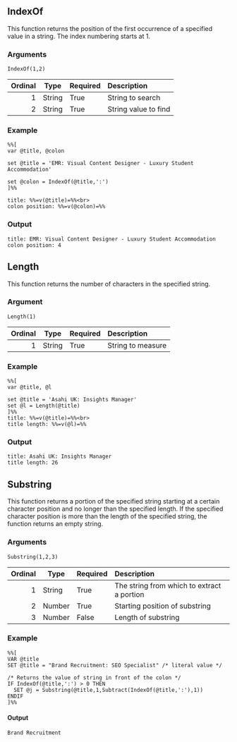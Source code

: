 ## IndexOf ##

This function returns the position of the first occurrence of a specified value in a string. The index numbering starts at 1.

### Arguments ###

`IndexOf(1,2)`

| Ordinal | Type | Required | Description |
| ------: | ---- | -------- | :---------- |
| 1 | String | True | String to search |
| 2 | String | True | String value to find |

### Example ###

```
%%[
var @title, @colon

set @title = 'EMR: Visual Content Designer - Luxury Student Accommodation'

set @colon = IndexOf(@title,':') 
]%%

title: %%=v(@title)=%%<br>
colon position: %%=v(@colon)=%%
```

### Output ###

```
title: EMR: Visual Content Designer - Luxury Student Accommodation
colon position: 4
```

## Length ##

This function returns the number of characters in the specified string.

### Argument ###

`Length(1)`

| Ordinal | Type | Required | Description |
| ------: | ---- | :------- | :---------- |
| 1 | String | True | String to measure |

### Example ###

```
%%[
var @title, @l

set @title = 'Asahi UK: Insights Manager'
set @l = Length(@title)
]%%
title: %%=v(@title)=%%<br>
title length: %%=v(@l)=%%
```

### Output ###

```
title: Asahi UK: Insights Manager
title length: 26
```

## Substring ##

This function returns a portion of the specified string starting at a certain character position and no longer than the specified length. If the specified character position is more than the length of the specified string, the function returns an empty string.

### Arguments ###

`Substring(1,2,3)`

| Ordinal | Type | Required | Description |
| ------: | ---- | :------- | :---------- |
| 1 | String | True | The string from which to extract a portion |
| 2 | Number | True | Starting position of substring |
| 3 | Number | False | Length of substring |

### Example ###

```
%%[
VAR @title 
SET @title = "Brand Recruitment: SEO Specialist" /* literal value */

/* Returns the value of string in front of the colon */
IF IndexOf(@title,':') > 0 THEN
  SET @j = Substring(@title,1,Subtract(IndexOf(@title,':'),1))
ENDIF
]%%
```

#### Output ####

```
Brand Recruitment
```
